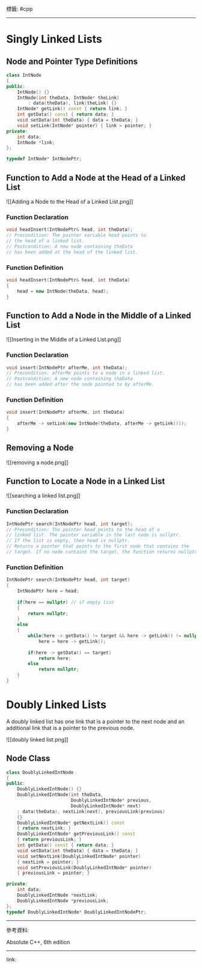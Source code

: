 標籤: #cpp 

---

# Singly Linked Lists

## Node and Pointer Type Definitions

```cpp
class IntNode
{
public:
	IntNode() {}
	IntNode(int theData, IntNode* theLink)
		: data(theData), link(theLink) {}
	IntNode* getLink() const { return link; }
	int getData() const { return data; }
	void setData(int theData) { data = theData; }
	void setLink(IntNode* pointer) { link = pointer; }
private:
	int data;
	IntNode *link;
};

typedef IntNode* IntNodePtr;
```

## Function to Add a Node at the Head of a Linked List

![[Adding a Node to the Head of a Linked List.png]]

### Function Declaration

```cpp
void headInsert(IntNodePtr& head, int theData);
// Precondition: The pointer variable head points to
// the head of a linked list.
// Postcondition: A new node containing theData
// has been added at the head of the linked list.
```

### Function Definition

```cpp
void headInsert(IntNodePtr& head, int theData)
{
	head = new IntNode(theData, head);
}
```

## Function to Add a Node in the Middle of a Linked List

![[Inserting in the Middle of a Linked List.png]]

### Function Declaration

```cpp
void insert(IntNodePtr afterMe, int theData);
// Precondition: afterMe points to a node in a linked list.
// Postcondition: A new node containing theData
// has been added after the node pointed to by afterMe.
```

### Function Definition

```cpp
void insert(IntNodePtr afterMe, int theData)
{
	afterMe -> setLink(new IntNode(theData, afterMe -> getLink()));
}
```

## Removing a Node

![[removing a node.png]]

## Function to Locate a Node in a Linked List

![[searching a linked list.png]]

### Function Declaration

```cpp
IntNodePtr search(IntNodePtr head, int target);
// Precondition: The pointer head points to the head of a 
// linked list. The pointer variable in the last node is nullptr.
// If the list is empty, then head is nullptr.
// Returns a pointer that points to the first node that contains the
// target. If no node contains the target, the function returns nullptr.
```

### Function Definition

```cpp
IntNodePtr search(IntNodePtr head, int target)
{
	IntNodePtr here = head;
	
	if(here == nullptr) // if empty list
	{
		return nullptr;
	}
	else
	{
		while(here -> getData() != target && here -> getLink() != nullptr)
			here = here -> getLink();
		
		if(here -> getData() == target)
			return here;
		else
			return nullptr;
	}
}
```

# Doubly Linked Lists

A doubly linked list has one link that is a pointer to the next node and an additional link that is a pointer to the previous node.

![[doubly linked list.png]]

## Node Class

```cpp
class DoublyLinkedIntNode
{
public:
	DoublyLinkedIntNode() {}
	DoublyLinkedIntNode(int theData, 
						DoublyLinkedIntNode* previous, 
						DoublyLinkedIntNode* next) 
	: data(theData), nextLink(next), previousLink(previous)
	{}
	DoublyLinkedIntNode* getNextLink() const 
	{ return nextLink; }
	DoublyLinkedIntNode* getPreviousLink() const 
	{ return previousLink; }
	int getData() const { return data; }
	void setData(int theData) { data = theData; }
	void setNextLink(DoublyLinkedIntNode* pointer)
	{ nextLink = pointer; }
	void setPreviousLink(DoublyLinkedIntNode* pointer)
	{ previousLink = pointer; }

private:
	int data;
	DoublyLinkedIntNode *nextLink;
	DoublyLinkedIntNode *previousLink;
};
typedef DoublyLinkedIntNode* DoublyLinkedIntNodePtr;
```

---

參考資料:

Absolute C++, 6th edition

---

link:

